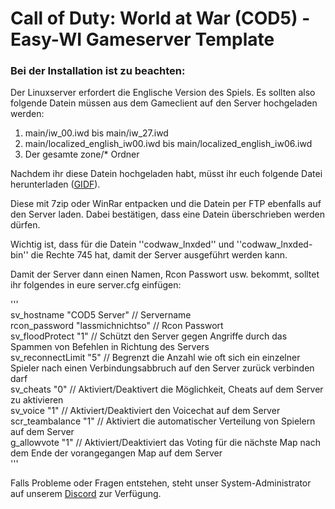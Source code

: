 # Call of Duty: World at War (COD5) - Easy-WI Gameserver Template

### Bei der Installation ist zu beachten:

Der Linuxserver erfordert die Englische Version des Spiels. Es sollten also folgende Datein müssen aus dem Gameclient auf den Server hochgeladen werden:

1. main/iw_00.iwd bis main/iw_27.iwd
2. main/localized_english_iw00.iwd bis main/localized_english_iw06.iwd
3. Der gesamte zone/* Ordner

Nachdem ihr diese Datein hochgeladen habt, müsst ihr euch folgende Datei herunterladen ([GIDF](https://lmgtfy.com/?q=codwaw-lnxded-1.6-09142009.tar.bz2)).

Diese mit 7zip oder WinRar entpacken und die Datein per FTP ebenfalls auf den Server laden. Dabei bestätigen, dass eine Datein überschrieben werden dürfen.

Wichtig ist, dass für die Datein ''codwaw_lnxded'' und ''codwaw_lnxded-bin'' die Rechte 745 hat, damit der Server ausgeführt werden kann.

Damit der Server dann einen Namen, Rcon Passwort usw. bekommt, solltet ihr folgendes in eure server.cfg einfügen:
  
'''  
sv_hostname "COD5 Server" // Servername  
rcon_password "lassmichnichtso" // Rcon Passwort  
sv_floodProtect "1" // Schützt den Server gegen Angriffe durch das Spammen von Befehlen in Richtung des Servers  
sv_reconnectLimit "5" // Begrenzt die Anzahl wie oft sich ein einzelner Spieler nach einen Verbindungsabbruch auf den Server zurück verbinden darf  
sv_cheats "0" // Aktiviert/Deaktivert die Möglichkeit, Cheats auf dem Server zu aktivieren  
sv_voice "1" // Aktiviert/Deaktiviert den Voicechat auf dem Server  
scr_teambalance "1" // Aktiviert die automatischer Verteilung von Spielern auf dem Server  
g_allowvote "1" // Aktiviert/Deaktiviert das Voting für die nächste Map nach dem Ende der vorangegangen Map auf dem Server  
'''

Falls Probleme oder Fragen entstehen, steht unser System-Administrator auf unserem [Discord](https://discord.gg/m4VZR44) zur Verfügung.
